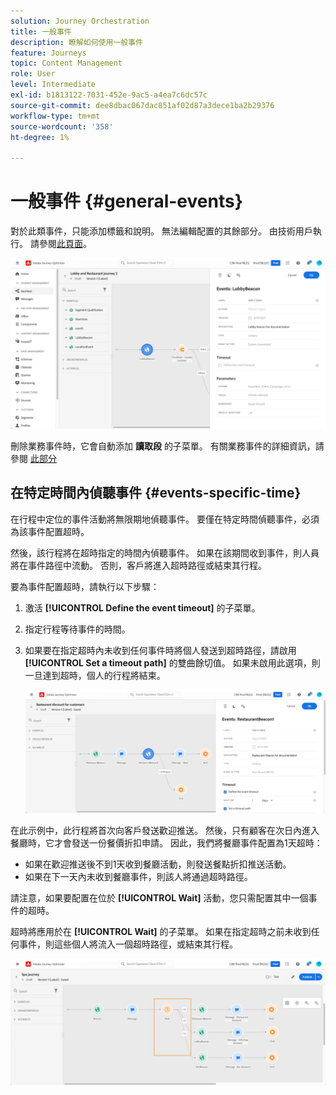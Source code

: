 ```yaml
---
solution: Journey Orchestration
title: 一般事件
description: 瞭解如何使用一般事件
feature: Journeys
topic: Content Management
role: User
level: Intermediate
exl-id: b1813122-7031-452e-9ac5-a4ea7c6dc57c
source-git-commit: dee8dbac067dac851af02d87a3dece1ba2b29376
workflow-type: tm+mt
source-wordcount: '358'
ht-degree: 1%

---
```


# 一般事件 {#general-events}

對於此類事件，只能添加標籤和說明。 無法編輯配置的其餘部分。 由技術用戶執行。 請參閱[此頁面](../event/about-events.md)。

![](assets/general-events.png)

刪除業務事件時，它會自動添加 **讀取段** 的子菜單。 有關業務事件的詳細資訊，請參閱 [此部分](../event/about-events.md)

## 在特定時間內偵聽事件 {#events-specific-time}

在行程中定位的事件活動將無限期地偵聽事件。 要僅在特定時間偵聽事件，必須為該事件配置超時。

然後，該行程將在超時指定的時間內偵聽事件。 如果在該期間收到事件，則人員將在事件路徑中流動。 否則，客戶將進入超時路徑或結束其行程。

要為事件配置超時，請執行以下步驟：

1. 激活 **[!UICONTROL Define the event timeout]** 的子菜單。

1. 指定行程等待事件的時間。

1. 如果要在指定超時內未收到任何事件時將個人發送到超時路徑，請啟用 **[!UICONTROL Set a timeout path]** 的雙曲餘切值。 如果未啟用此選項，則一旦達到超時，個人的行程將結束。

   ![](assets/event-timeout.png)

在此示例中，此行程將首次向客戶發送歡迎推送。 然後，只有顧客在次日內進入餐廳時，它才會發送一份餐價折扣申請。 因此，我們將餐廳事件配置為1天超時：

* 如果在歡迎推送後不到1天收到餐廳活動，則發送餐點折扣推送活動。
* 如果在下一天內未收到餐廳事件，則該人將通過超時路徑。

請注意，如果要配置在位於 **[!UICONTROL Wait]** 活動，您只需配置其中一個事件的超時。

超時將應用於在 **[!UICONTROL Wait]** 的子菜單。 如果在指定超時之前未收到任何事件，則這些個人將流入一個超時路徑，或結束其行程。

![](assets/event-timeout-group.png)
